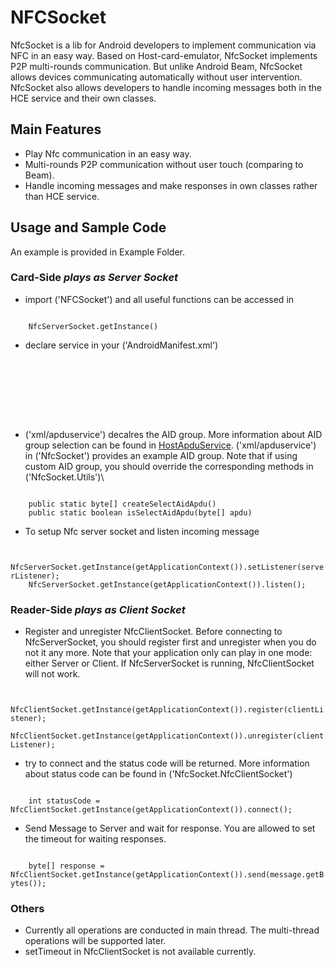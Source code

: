 NFCSocket
=========

NfcSocket is a lib for Android developers to implement communication via NFC in an easy way. Based on Host-card-emulator, NfcSocket implements P2P multi-rounds communication. But unlike Android Beam, NfcSocket allows devices communicating automatically without user intervention. NfcSocket also allows developers to handle incoming messages both in the HCE service and their own classes.

## Main Features

* Play Nfc communication in an easy way.
* Multi-rounds P2P communication without user touch (comparing to Beam).
* Handle incoming messages and make responses in own classes rather than HCE service.

## Usage and Sample Code

An example is provided in Example Folder.

### Card-Side *plays as Server Socket*

* import ('NFCSocket') and all useful functions can be accessed in

<code>
	NfcServerSocket.getInstance()
</code>

* declare service in your ('AndroidManifest.xml')

<code>
	<service
            android:name="com.chrisplus.nfcsocket.HCEService"
            android:exported="true"
            android:permission="android.permission.BIND_NFC_SERVICE" >
           <intent-filter>
                <action android:name="android.nfc.cardemulation.action.HOST_APDU_SERVICE" />
            </intent-filter>
            <meta-data
                android:name="android.nfc.cardemulation.host_apdu_service"
                android:resource="@xml/apduservice" />
    </service>
</code>

* ('xml/apduservice') decalres the AID group. More information about AID group selection can be found in [HostApduService](https://developer.android.com/reference/android/nfc/cardemulation/HostApduService.html). ('xml/apduservice') in ('NfcSocket') provides an example AID group. Note that if using custom AID group, you should override the corresponding methods in ('NfcSocket.Utils')\

<code>
	public static byte[] createSelectAidApdu()
	public static boolean isSelectAidApdu(byte[] apdu)
</code>

* To setup Nfc server socket and listen incoming message

<code>
	NfcServerSocket.getInstance(getApplicationContext()).setListener(serverListener);
	NfcServerSocket.getInstance(getApplicationContext()).listen();
</code>

### Reader-Side *plays as Client Socket*

* Register and unregister NfcClientSocket. Before connecting to NfcServerSocket, you should register first and unregister when you do not it any more. Note that your application only can play in one mode: either Server or Client. If NfcServerSocket is running, NfcClientSocket will not work.

<code>
	NfcClientSocket.getInstance(getApplicationContext()).register(clientListener);
	NfcClientSocket.getInstance(getApplicationContext()).unregister(clientListener);
</code>

* try to connect and the status code will be returned. More information about status code can be found in ('NfcSocket.NfcClientSocket')

<code>
	int statusCode = NfcClientSocket.getInstance(getApplicationContext()).connect();
</code>

* Send Message to Server and wait for response. You are allowed to set the timeout for waiting responses.

<code>
	byte[] response = NfcClientSocket.getInstance(getApplicationContext()).send(message.getBytes());
</code>

### Others

* Currently all operations are conducted in main thread. The multi-thread operations will be supported later.
* setTimeout in NfcClientSocket is not available currently.
